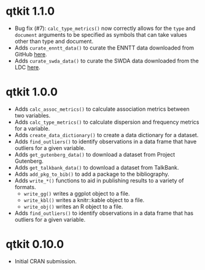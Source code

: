 # qtkit 1.1.0

- Bug fix (#7): `calc_type_metrics()` now correctly allows for the `type` and `document` arguments to be specified as symbols that can take values other than type and document.
- Adds `curate_enntt_data()` to curate the ENNTT data downloaded from GitHub [here](https://github.com/senisioi/enntt-release).
- Adds `curate_swda_data()` to curate the SWDA data downloaded from the LDC [here](https://catalog.ldc.upenn.edu/docs/LDC97S62/swb1_dialogact_annot.tar.gz).

# qtkit 1.0.0

- Adds `calc_assoc_metrics()` to calculate association metrics between two variables.
- Adds `calc_type_metrics()` to calculate dispersion and frequency metrics for a variable.
- Adds `create_data_dictionary()` to create a data dictionary for a dataset.
- Adds `find_outliers()` to identify observations in a data frame that have outliers for a given variable.
- Adds `get_gutenberg_data()` to download a dataset from Project Gutenberg.
- Adds `get_talkbank_data()` to download a dataset from TalkBank.
- Adds `add_pkg_to_bib()` to add a package to the bibliography.
- Adds `write_*()` functions to aid in publishing results to a variety of formats.
  - `write_gg()` writes a ggplot object to a file.
  - `write_kbl()` writes a knitr::kable object to a file.
  - `write_obj()` writes an R object to a file.
- Adds `find_outliers()` to identify observations in a data frame that has outliers for a given variable.

# qtkit 0.10.0

- Initial CRAN submission.
